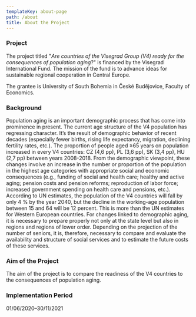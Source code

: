 ```yaml
---
templateKey: about-page
path: /about
title: About the Project
---
```

### Project

The project titled "*Are countries of the Visegrad Group (V4) ready for the consequences of population aging*?" is financed by the Visegrad International Fund. The mission of the fund is to advance ideas for sustainable regional cooperation in Central Europe.

The grantee is University of South Bohemia in České Budějovice, Faculty of Economics.

### Background

Population aging is an important demographic process that has come into prominence in present. The current age structure of the V4 population has regressing character. It’s the result of demographic behavior of recent decades (especially fewer births, rising life expectancy, migration, declining fertility rates, etc.). The proportion of people aged ≥65 years on population increased in every V4 countries: CZ (4,6 pp), PL (3,6 pp), SK (3,4 pp), HU (2,7 pp) between years 2008-2018. From the demographic viewpoint, these changes involve an increase in the number or proportion of the population in the highest age categories with appropriate social and economic consequences (e.g., funding of social and health care; healthy and active aging; pension costs and pension reforms; reproduction of labor force; increased government spending on health care and pensions, etc.). According to UN estimates, the population of the V4 countries will fall by only 4 % by the year 2040, but the decline in the working-age population between 15 and 64 will be 12 percent. This is more than the UN estimates for Western European countries. For changes linked to demographic aging, it is necessary to prepare properly not only at the state level but also in regions and regions of lower order. Depending on the projection of the number of seniors, it is, therefore, necessary to compare and evaluate the availability and structure of social services and to estimate the future costs of these services.

### Aim of the Project

The aim of the project is to compare the readiness of the V4 countries to the consequences of population aging.

### Implementation Period

01/06/2020–30/11/2021